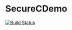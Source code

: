 # SecureCDemo  
[![Build Status](https://travis-ci.org/JonLMyers/SecureCDemo.png)](https://travis-ci.org/JonLMyers/SecureCDemo)
